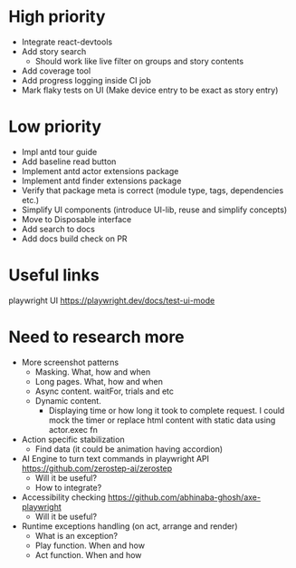 # High priority

* Integrate react-devtools
* Add story search
    * Should work like live filter on groups and story contents
* Add coverage tool
* Add progress logging inside CI job
* Mark flaky tests on UI (Make device entry to be exact as story entry)

# Low priority

* Impl antd tour guide
* Add baseline read button
* Implement antd actor extensions package
* Implement antd finder extensions package
* Verify that package meta is correct (module type, tags, dependencies etc.)
* Simplify UI components (introduce UI-lib, reuse and simplify concepts)
* Move to Disposable interface
* Add search to docs
* Add docs build check on PR

# Useful links

playwright UI https://playwright.dev/docs/test-ui-mode

# Need to research more

* More screenshot patterns
    * Masking. What, how and when
    * Long pages. What, how and when
    * Async content. waitFor, trials and etc
    * Dynamic content.
      * Displaying time or how long it took to complete request. I could mock the timer or replace html content with static data using actor.exec fn
* Action specific stabilization
    * Find data (it could be animation having accordion)
* AI Engine to turn text commands in playwright API https://github.com/zerostep-ai/zerostep
    * Will it be useful?
    * How to integrate?
* Accessibility checking https://github.com/abhinaba-ghosh/axe-playwright
    * Will it be useful?
* Runtime exceptions handling (on act, arrange and render)
    * What is an exception?
    * Play function. When and how
    * Act function. When and how
